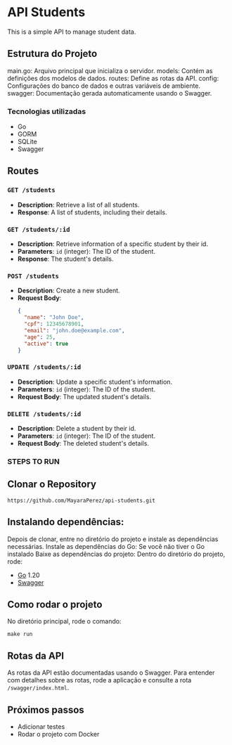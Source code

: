 
# API Students
This is a simple API to manage student data.

## Estrutura do Projeto
main.go:    Arquivo principal que inicializa o servidor.
models:     Contém as definições dos modelos de dados.
routes:     Define as rotas da API.
config:     Configurações do banco de dados e outras variáveis de ambiente.
swagger:    Documentação gerada automaticamente usando o Swagger.

### Tecnologias utilizadas
- Go
- GORM
- SQLite
- Swagger

## Routes
### `GET /students`
- **Description**:  Retrieve a list of all students.
- **Response**:     A list of students, including their details.

### `GET /students/:id`
- **Description**: Retrieve information of a specific student by their id.
- **Parameters**:  `id` (integer): The ID of the student.
- **Response**:    The student's details.
  
### `POST /students`
- **Description**: Create a new student.
- **Request Body**:
  ```json
  {
    "name": "John Doe",
    "cpf": 12345678901,
    "email": "john.doe@example.com",
    "age": 25,
    "active": true
  }

### `UPDATE /students/:id`
- **Description**: Update a specific student's information.
- **Parameters**:  `id` (integer): The ID of the student.
- **Request Body**: The updated student's details.

### `DELETE /students/:id`
- **Description**: Delete a student by their id.
- **Parameters**:  `id` (integer): The ID of the student.
- **Request Body**: The deleted student's details.

### STEPS TO RUN
## Clonar o Repository
````
https://github.com/MayaraPerez/api-students.git
````

## Instalando dependências:
Depois de clonar, entre no diretório do projeto e instale as dependências necessárias.
Instale as dependências do Go: Se você não tiver o Go instalado
Baixe as dependências do projeto: Dentro do diretório do projeto, rode:

- [Go](https://go.dev/doc/install) 1.20
- [Swagger](https://github.com/swaggo/gin-swagger)

## Como rodar o projeto
No diretório principal, rode o comando:

```
make run
```

## Rotas da API
As rotas da API estão documentadas usando o Swagger. Para entender com detalhes sobre as rotas, rode a aplicação e consulte a rota `/swagger/index.html`.


## Próximos passos
- Adicionar testes
- Rodar o projeto com Docker